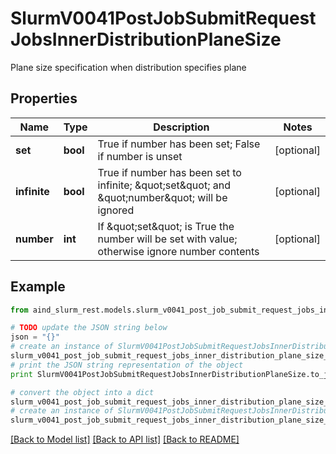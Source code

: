 # SlurmV0041PostJobSubmitRequestJobsInnerDistributionPlaneSize

Plane size specification when distribution specifies plane

## Properties

Name | Type | Description | Notes
------------ | ------------- | ------------- | -------------
**set** | **bool** | True if number has been set; False if number is unset | [optional] 
**infinite** | **bool** | True if number has been set to infinite; \&quot;set\&quot; and \&quot;number\&quot; will be ignored | [optional] 
**number** | **int** | If \&quot;set\&quot; is True the number will be set with value; otherwise ignore number contents | [optional] 

## Example

```python
from aind_slurm_rest.models.slurm_v0041_post_job_submit_request_jobs_inner_distribution_plane_size import SlurmV0041PostJobSubmitRequestJobsInnerDistributionPlaneSize

# TODO update the JSON string below
json = "{}"
# create an instance of SlurmV0041PostJobSubmitRequestJobsInnerDistributionPlaneSize from a JSON string
slurm_v0041_post_job_submit_request_jobs_inner_distribution_plane_size_instance = SlurmV0041PostJobSubmitRequestJobsInnerDistributionPlaneSize.from_json(json)
# print the JSON string representation of the object
print SlurmV0041PostJobSubmitRequestJobsInnerDistributionPlaneSize.to_json()

# convert the object into a dict
slurm_v0041_post_job_submit_request_jobs_inner_distribution_plane_size_dict = slurm_v0041_post_job_submit_request_jobs_inner_distribution_plane_size_instance.to_dict()
# create an instance of SlurmV0041PostJobSubmitRequestJobsInnerDistributionPlaneSize from a dict
slurm_v0041_post_job_submit_request_jobs_inner_distribution_plane_size_form_dict = slurm_v0041_post_job_submit_request_jobs_inner_distribution_plane_size.from_dict(slurm_v0041_post_job_submit_request_jobs_inner_distribution_plane_size_dict)
```
[[Back to Model list]](../README.md#documentation-for-models) [[Back to API list]](../README.md#documentation-for-api-endpoints) [[Back to README]](../README.md)


